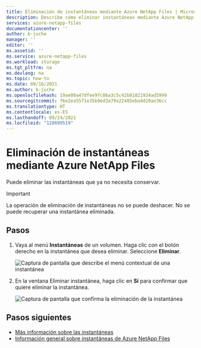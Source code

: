 ```yaml
---
title: Eliminación de instantáneas mediante Azure NetApp Files | Microsoft Docs
description: Describe cómo eliminar instantáneas mediante Azure NetApp Files.
services: azure-netapp-files
documentationcenter: ''
author: b-juche
manager: ''
editor: ''
ms.assetid: ''
ms.service: azure-netapp-files
ms.workload: storage
ms.tgt_pltfrm: na
ms.devlang: na
ms.topic: how-to
ms.date: 09/16/2021
ms.author: b-juche
ms.openlocfilehash: 19ae00a47dfee9fc86a3c5c42b81821934ad5999
ms.sourcegitcommit: f6e2ea5571e35b9ed3a79a22485eba4d20ae36cc
ms.translationtype: HT
ms.contentlocale: es-ES
ms.lasthandoff: 09/24/2021
ms.locfileid: "128699519"
---
```

# <a name="delete-snapshots-using-azure-netapp-files"></a>Eliminación de instantáneas mediante Azure NetApp Files 

Puede eliminar las instantáneas que ya no necesita conservar. 

> [!IMPORTANT]
> La operación de eliminación de instantáneas no se puede deshacer. No se puede recuperar una instantánea eliminada. 

## <a name="steps"></a>Pasos

1. Vaya al menú **Instantáneas** de un volumen. Haga clic con el botón derecho en la instantánea que desea eliminar. Seleccione **Eliminar**.

    ![Captura de pantalla que describe el menú contextual de una instantánea](../media/azure-netapp-files/snapshot-right-click-menu.png) 

2. En la ventana Eliminar instantánea, haga clic en **Sí** para confirmar que quiere eliminar la instantánea. 

    ![Captura de pantalla que confirma la eliminación de la instantánea](../media/azure-netapp-files/snapshot-confirm-delete.png)  

## <a name="next-steps"></a>Pasos siguientes

* [Más información sobre las instantáneas](snapshots-introduction.md)
* [Información general sobre instantáneas de Azure NetApp Files](https://anfcommunity.com/2021/01/31/azure-netapp-files-snapshot-overview/)
